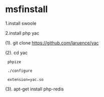 # msfinstall
1.install swoole

2.install php yac

(1). git clone https://github.com/laruence/yac

(2). cd yac
	
     phpize

     ./configure

     extension=yac.so

(3). apt-get install php-redis			
